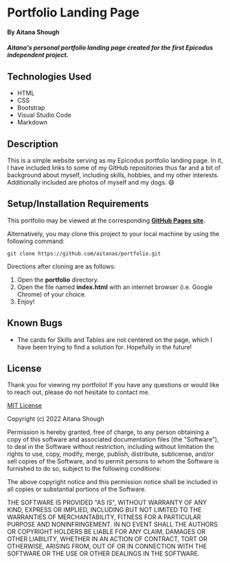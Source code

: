 # Portfolio Landing Page

#### By Aitana Shough

#### _Aitana's personal portfolio landing page created for the first Epicodus independent project._

## Technologies Used

* HTML
* CSS
* Bootstrap
* Visual Studio Code
* Markdown

## Description

This is a simple website serving as my Epicodus portfolio landing page. In it, I have included links to some of my GitHub repositories thus far and a bit of background about myself, including skills, hobbies, and my other interests. Additionally included are photos of myself and my dogs. :smile:

## Setup/Installation Requirements

This portfolio may be viewed at the corresponding [**GitHub Pages site**](https://aitanas.github.io/portfolio/index.html). 

Alternatively, you may clone this project to your local machine by using the following command:
```
git clone https://github.com/aitanas/portfolio.git
```
Directions after cloning are as follows:
1. Open the **portfolio** directory.
2. Open the file named **index.html** with an internet browser (i.e. Google Chrome) of your choice.
3. Enjoy!

## Known Bugs

* The cards for Skills and Tables are not centered on the page, which I have been trying to find a solution for. Hopefully in the future!

## License

Thank you for viewing my portfolio! If you have any questions or would like to reach out, please do not hesitate to contact me.

[MIT License](https://choosealicense.com/licenses/mit/)

Copyright (c) 2022 Aitana Shough

Permission is hereby granted, free of charge, to any person obtaining a copy
of this software and associated documentation files (the "Software"), to deal
in the Software without restriction, including without limitation the rights
to use, copy, modify, merge, publish, distribute, sublicense, and/or sell
copies of the Software, and to permit persons to whom the Software is
furnished to do so, subject to the following conditions:

The above copyright notice and this permission notice shall be included in all
copies or substantial portions of the Software.

THE SOFTWARE IS PROVIDED "AS IS", WITHOUT WARRANTY OF ANY KIND, EXPRESS OR
IMPLIED, INCLUDING BUT NOT LIMITED TO THE WARRANTIES OF MERCHANTABILITY,
FITNESS FOR A PARTICULAR PURPOSE AND NONINFRINGEMENT. IN NO EVENT SHALL THE
AUTHORS OR COPYRIGHT HOLDERS BE LIABLE FOR ANY CLAIM, DAMAGES OR OTHER
LIABILITY, WHETHER IN AN ACTION OF CONTRACT, TORT OR OTHERWISE, ARISING FROM,
OUT OF OR IN CONNECTION WITH THE SOFTWARE OR THE USE OR OTHER DEALINGS IN THE
SOFTWARE.

